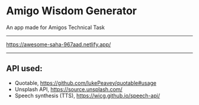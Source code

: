# Amigo Wisdom Generator

An app made for Amigos Technical Task

--- 

https://awesome-saha-967aad.netlify.app/

--- 

## API used:
- Quotable, https://github.com/lukePeavey/quotable#usage
- Unsplash API, https://source.unsplash.com/
- Speech synthesis (TTS), https://wicg.github.io/speech-api/
